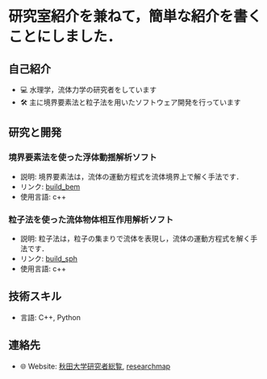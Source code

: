 # 研究室紹介を兼ねて，簡単な紹介を書くことにしました．

## 自己紹介

- 💻 水理学，流体力学の研究者をしています
- 🛠️ 主に境界要素法と粒子法を用いたソフトウェア開発を行っています

## 研究と開発

### 境界要素法を使った浮体動揺解析ソフト

- 説明: 境界要素法は，流体の運動方程式を流体境界上で解く手法です．
- リンク: [build_bem](https://github.com/tomoakihirakawa/cpp/blob/main/builds/build_bem/README.md)
- 使用言語: c++

### 粒子法を使った流体物体相互作用解析ソフト

- 説明: 粒子法は，粒子の集まりで流体を表現し，流体の運動方程式を解く手法です．
- リンク: [build_sph](https://github.com/tomoakihirakawa/cpp/blob/main/builds/build_sph/README.md)
- 使用言語: c++

## 技術スキル

- 言語: C++, Python

## 連絡先

- 🌐 Website: [秋田大学研究者総覧](https://akitauinfo.akita-u.ac.jp/html/100000862_ja.html?k=%E5%B9%B3%E5%B7%9D), [researchmap](https://researchmap.jp/tomoakihirakawa)
